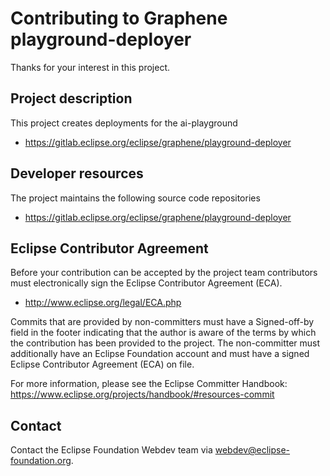 # Contributing to Graphene playground-deployer

Thanks for your interest in this project.

## Project description

This project creates deployments for the ai-playground 

* https://gitlab.eclipse.org/eclipse/graphene/playground-deployer

## Developer resources

The project maintains the following source code repositories

* https://gitlab.eclipse.org/eclipse/graphene/playground-deployer

## Eclipse Contributor Agreement

Before your contribution can be accepted by the project team contributors must
electronically sign the Eclipse Contributor Agreement (ECA).

* http://www.eclipse.org/legal/ECA.php

Commits that are provided by non-committers must have a Signed-off-by field in
the footer indicating that the author is aware of the terms by which the
contribution has been provided to the project. The non-committer must
additionally have an Eclipse Foundation account and must have a signed Eclipse
Contributor Agreement (ECA) on file.

For more information, please see the Eclipse Committer Handbook:
https://www.eclipse.org/projects/handbook/#resources-commit

## Contact

Contact the Eclipse Foundation Webdev team via webdev@eclipse-foundation.org.
